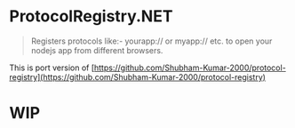 # ProtocolRegistry.NET
> Registers protocols like:- yourapp:// or myapp:// etc. to open your nodejs app from different browsers.

This is port version of [https://github.com/Shubham-Kumar-2000/protocol-registry](https://github.com/Shubham-Kumar-2000/protocol-registry)

# WIP
